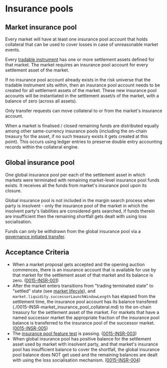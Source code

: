 # Insurance pools

## Market insurance pool

Every market will have at least one insurance pool account that holds collateral that can be used to cover losses in case of unreasonable market events.

Every [tradable instrument](./0001-MKTF-market_framework.md) has one or more settlement assets defined for that market. The market requires an insurance pool account for every settlement asset of the market.

If no insurance pool account already exists in the risk universe that the tradable instrument sits within, then an insurance pool account needs to be created for all settlement assets of the market. These new insurance pool accounts will be instantiated in the settlement asset/s of the market, with a balance of zero (across all assets).

Only transfer requests can move collateral to or from the market's insurance account.

When a market is finalised / closed remaining funds are distributed equally among other same-currency insurance pools (including the on-chain treasury for the asset, if no such treasury exists it gets created at this point). This occurs using ledger entries to preserve double entry accounting records within the collateral engine.

## Global insurance pool

One global insurance pool per each of the settlement asset in which markets were terminated with remaining market-level insurance pool funds exists. It receives all the funds from market's insurance pool upon its closure.

Global insurance pool is not included in the margin search process when party is insolvent - only the insurance pool of the market in which the insolvent party's liabilities are considered gets searched, if funds therein are insufficient then the remaining shortfall gets dealt with using loss socialisation.

Funds can only be withdrawn from the global insurance pool via a [governance initiated transfer](./0028-GOVE-governance.md).

## Acceptance Criteria

- When a market proposal gets accepted and the opening auction commences, there is an insurance account that is available for use by that market for the settlement asset of that market and its balance is zero. (<a name="0015-INSR-001" href="#0015-INSR-001">0015-INSR-001</a>)
- After the market enters transitions from "trading terminated state" to "settled" state (see [market lifecyle](0043-MKTL-market_lifecycle.md)), and `market.liquidity.successorLaunchWindowLength` has elapsed from the settlement time, the insurance pool account has its balance transfered (./0015-INSR-market_insurance_pool_collateral.md) to the on-chain treasury for the settlement asset of the market. For markets that have a named successor market the appropriate fraction of the insurance pool balance is transferred to the insurance pool of the successor market. (<a name="0015-INSR-005" href="#0015-INSR-005">0015-INSR-005</a>)
- The [insurance pool feature test](https://github.com/vegaprotocol/vega/blob/develop/core/integration/features/verified/0015-INSR-insurance_pool_balance_test.feature) is passing. (<a name="0015-INSR-003" href="#0015-INSR-003">0015-INSR-003</a>)
- When global insurance pool has positive balance for the settlement asset used by market with insolvent party, and that market's insurance pool has insufficient balance to cover the shortfall, the global insurance pool balance does NOT get used and the remaining balances are dealt with using the loss socialisation mechanism. (<a name="0015-INSR-004" href="#0015-INSR-004">0015-INSR-004</a>)



